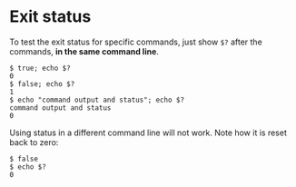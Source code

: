 # Exit status

To test the exit status for specific commands, just show `$?` after the commands, **in the same command line**.

    $ true; echo $?
    0
    $ false; echo $?
    1
    $ echo "command output and status"; echo $?
    command output and status
    0

Using status in a different command line will not work. Note how it is reset back to zero:

    $ false
    $ echo $?
    0

